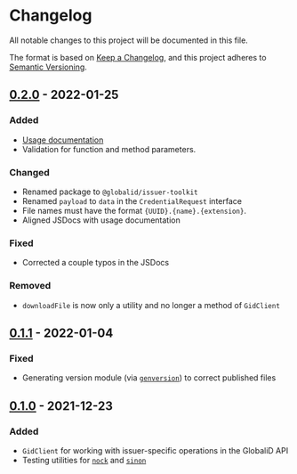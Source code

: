 # Changelog

All notable changes to this project will be documented in this file.

The format is based on [Keep a Changelog](https://keepachangelog.com/en/1.0.0/),
and this project adheres to [Semantic Versioning](https://semver.org/spec/v2.0.0.html).

## [0.2.0] - 2022-01-25

### Added

- [Usage documentation](README.md#usage)
- Validation for function and method parameters.

### Changed

- Renamed package to `@globalid/issuer-toolkit`
- Renamed `payload` to `data` in the `CredentialRequest` interface
- File names must have the format `{UUID}.{name}.{extension}`.
- Aligned JSDocs with usage documentation

### Fixed

- Corrected a couple typos in the JSDocs

### Removed

- `downloadFile` is now only a utility and no longer a method of `GidClient`

## [0.1.1] - 2022-01-04

### Fixed

- Generating version module (via [`genversion`](https://www.npmjs.com/package/genversion)) to correct published files

## [0.1.0] - 2021-12-23

### Added

- `GidClient` for working with issuer-specific operations in the GlobaliD API
- Testing utilities for [`nock`](https://www.npmjs.com/package/nock) and [`sinon`](https://sinonjs.org/)

[0.2.0]: https://gitlab.com/globalid/credentials-issuer/issuer-toolkit/-/compare/v0.1.1...v0.2.0
[0.1.1]: https://gitlab.com/globalid/credentials-issuer/issuer-toolkit/-/compare/v0.1.0...v0.1.1
[0.1.0]: https://gitlab.com/globalid/credentials-issuer/issuer-toolkit/-/tags/v0.1.0
